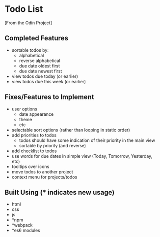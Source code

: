 # Todo List

[From the Odin Project]

## Completed Features

- sortable todos by:
    - alphabetical
    - reverse alphabetical
    - due date oldest first
    - due date newest first
- view todos due today (or earlier)
- view todos due this week (or earlier)

## Fixes/Features to Implement

- user options
    - date appearance
    - theme
    - etc
- selectable sort options (rather than looping in static order)
- add priorities to todos
    - todos should have some indication of their priority in the main view
    - sortable by priority (and reverse)
- add checklist to todos
- use words for due dates in simple view (Today, Tomorrow, Yesterday, etc)
- tooltips over icons
- move todos to another project
- context menu for projects/todos

## Built Using (* indicates new usage)

- html
- css
- js
- *npm
- *webpack
- *es6 modules
